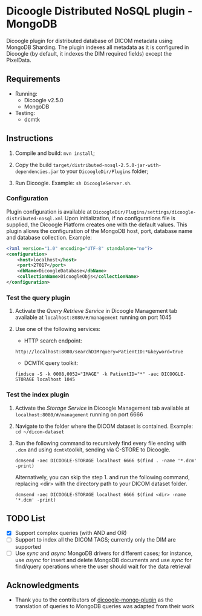 # Dicoogle Distributed NoSQL plugin - MongoDB

Dicoogle plugin for distributed database of DICOM metadata using MongoDB Sharding.
The plugin indexes all metadata as it is configured in Dicoogle (by default, it indexes the DIM
required fields) except the PixelData.

## Requirements

- Running:
  - Dicoogle v2.5.0
  - MongoDB
- Testing:
  - dcmtk

## Instructions

1. Compile and build: `mvn install`;

2. Copy the build `target/distributed-nosql-2.5.0-jar-with-dependencies.jar`
   to your `DicoogleDir/Plugins` folder;

3. Run Dicoogle. Example: `sh DicoogleServer.sh`.

### Configuration

Plugin configuration is available at `DicoogleDir/Plugins/settings/dicoogle-distributed-nosql.xml`
Upon initialization, if no configurations file is supplied, the Dicoogle Platform
creates one with the default values. This plugin allows the configuration of the MongoDB host,
port, database name and database collection. Example:

```xml
<?xml version="1.0" encoding="UTF-8" standalone="no"?>
<configuration>
    <host>localhost</host>
    <port>27017</port>
    <dbName>DicoogleDatabase</dbName>
    <collectionName>DicoogleObjs</collectionName>
</configuration>
```

### Test the query plugin

1. Activate the _Query Retrieve Service_ in Dicoogle Management tab available at
   `localhost:8080/#/management` running on port 1045

2. Use one of the following services:

   - HTTP search endpoint:

   ```http request
   http://localhost:8080/searchDIM?query=PatientID:*&keyword=true
   ```

   - DCMTK query toolkit:

   ```shell script
   findscu -S -k 0008,0052="IMAGE" -k PatientID="*" -aec DICOOGLE-STORAGE localhost 1045
   ```

### Test the index plugin

1.  Activate the _Storage Service_ in Dicoogle Management tab available at
    `localhost:8080/#/management` running on port 6666

2.  Navigate to the folder where the DICOM dataset is contained. Example:
    `cd ~/dicom-dataset`
3.  Run the following command to recursively find every file ending with `.dcm`
    and using `dcmtk`toolkit, sending via C-STORE to Dicoogle.
    ```shell script
    dcmsend -aec DICOOGLE-STORAGE localhost 6666 $(find . -name '*.dcm' -print)
    ```
    Alternatively, you can skip the step 1. and run the following command, replacing
    \<dir\> with the directory path to your DICOM dataset folder.
    ```shell script
    dcmsend -aec DICOOGLE-STORAGE localhost 6666 $(find <dir> -name '*.dcm' -print) 
    ```

## TODO List

- [x] Support complex queries (with AND and OR)
- [ ] Support to index all the DICOM TAGS; currently only the DIM are supported
- [ ] Use _sync_ and _async_ MongoDB drivers for different cases; for instance,
      use _async_ for insert and delete MongoDB documents and use _sync_ for find/query
      operations where the user should wait for the data retrieval

## Acknowledgments

- Thank you to the contributors of [dicoogle-mongo-plugin](bioinformatics-ua/dicoogle-mongo-plugin)
  as the translation of queries to MongoDB queries was adapted from their work

